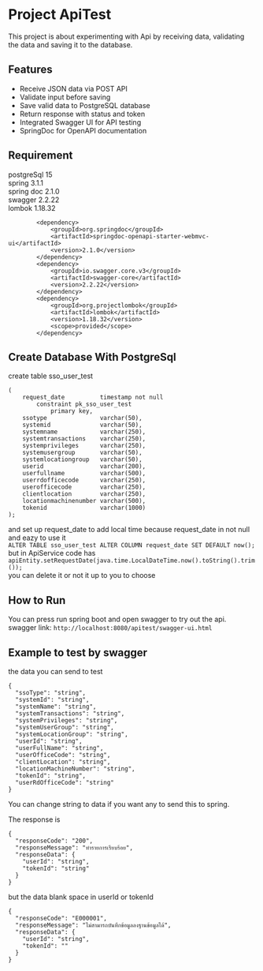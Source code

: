 # Project ApiTest

This project is about experimenting with Api by receiving data, validating the data and saving it to the database.

## Features
- Receive JSON data via POST API
- Validate input before saving
- Save valid data to PostgreSQL database
- Return response with status and token
- Integrated Swagger UI for API testing
- SpringDoc for OpenAPI documentation                        

## Requirement
postgreSql 15                        
spring 3.1.1                        
spring doc 2.1.0                        
swagger 2.2.22                        
lombok 1.18.32                        

```
        <dependency>
            <groupId>org.springdoc</groupId>
            <artifactId>springdoc-openapi-starter-webmvc-ui</artifactId>
            <version>2.1.0</version>
        </dependency>
        <dependency>
            <groupId>io.swagger.core.v3</groupId>
            <artifactId>swagger-core</artifactId>
            <version>2.2.22</version>
        </dependency>
        <dependency>
            <groupId>org.projectlombok</groupId>
            <artifactId>lombok</artifactId>
            <version>1.18.32</version>
            <scope>provided</scope>
        </dependency>
```
## Create Database With PostgreSql
create table sso_user_test
```
(
    request_date          timestamp not null
        constraint pk_sso_user_test
            primary key,
    ssotype               varchar(50),
    systemid              varchar(50),
    systemname            varchar(250),
    systemtransactions    varchar(250),
    systemprivileges      varchar(250),
    systemusergroup       varchar(50),
    systemlocationgroup   varchar(50),
    userid                varchar(200),
    userfullname          varchar(500),
    userrdofficecode      varchar(250),
    userofficecode        varchar(250),
    clientlocation        varchar(250),
    locationmachinenumber varchar(500),
    tokenid               varchar(1000)
);
```
and set up request_date to add local time because request_date in not null and eazy to use it                        
```ALTER TABLE sso_user_test ALTER COLUMN request_date SET DEFAULT now();```                        
but in ApiService code has                        
```apiEntity.setRequestDate(java.time.LocalDateTime.now().toString().trim());```                        
you can delete it or not it up to you to choose


## How to Run
You can press run spring boot and open swagger to try out the api.                                                
swagger link: ```http://localhost:8080/apitest/swagger-ui.html```

## Example to test by swagger
the data you can send to test                        
```
{
  "ssoType": "string",
  "systemId": "string",
  "systemName": "string",
  "systemTransactions": "string",
  "systemPrivileges": "string",
  "systemUserGroup": "string",
  "systemLocationGroup": "string",
  "userId": "string",
  "userFullName": "string",
  "userOfficeCode": "string",
  "clientLocation": "string",
  "locationMachineNumber": "string",
  "tokenId": "string",
  "userRdOfficeCode": "string"
}
```
You can change string to data if you want any to send this to spring.                        

The response is                        
```
{
  "responseCode": "200",
  "responseMessage": "ทำรายการเรียบร้อย",
  "responseData": {
    "userId": "string",
    "tokenId": "string"
  }
}
```                       
but the data blank space in userId or tokenId                        
```
{
  "responseCode": "E000001",
  "responseMessage": "ไม่สามารถบันทึกข้อมูลลงฐานข้อมูลได้",
  "responseData": {
    "userId": "string",
    "tokenId": ""
  }
}
```
